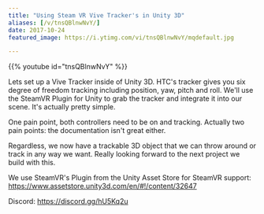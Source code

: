```yaml
---
title: "Using Steam VR Vive Tracker's in Unity 3D"
aliases: [/v/tnsQBlnwNvY/]
date: 2017-10-24
featured_image: https://i.ytimg.com/vi/tnsQBlnwNvY/mqdefault.jpg

---
```


{{% youtube id="tnsQBlnwNvY" %}}

Lets set up a Vive Tracker inside of Unity 3D. HTC's tracker gives you six degree of freedom tracking including position, yaw, pitch and roll. We'll use the SteamVR Plugin for Unity to grab the tracker and integrate it into our scene. It's actually pretty simple.

One pain point, both controllers need to be on and tracking. Actually two pain points: the documentation isn't great either.

Regardless, we now have a trackable 3D object that we can throw around or track in any way we want. Really looking forward to the next project we build with this.

We use SteamVR's Plugin from the Unity Asset Store for SteamVR support: https://www.assetstore.unity3d.com/en/#!/content/32647

Discord: https://discord.gg/hU5Kq2u